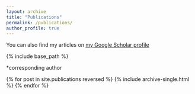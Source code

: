 ```yaml
---
layout: archive
title: "Publications"
permalink: /publications/
author_profile: true
---
```


You can also find my articles on [my Google Scholar profile](https://scholar.google.com/citations?user=0Uy0GnoAAAAJ&hl=en)

{% include base_path %}

\*corresponding author

{% for post in site.publications reversed %}
  {% include archive-single.html %}
{% endfor %}
